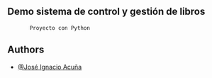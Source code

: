 
##      Demo sistema de control y gestión de libros

           Proyecto con Python 
            




## Authors

- [@José Ignacio Acuña](https://github.com/jacuna95)

  